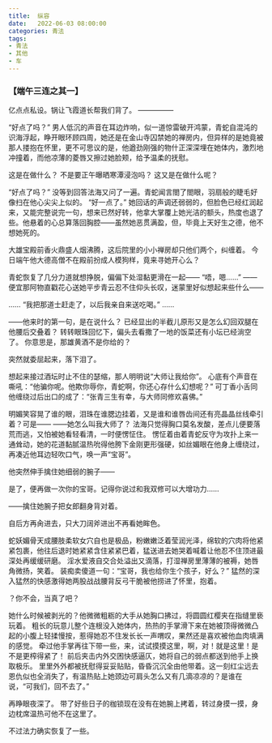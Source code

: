 ```yaml
---
title:	纵容
date:	2022-06-03 08:00:00
categories: 青法
tags:
- 青法
- 其他
- 车
---
```


### 【端午三连之其一】

亿点点私设。锅让飞霞道长帮我们背了。<!--more-->
—————

“好点了吗？”
男人低沉的声音在耳边炸响，似一道惊雷破开鸿蒙，青蛇自混沌的识海浮起，睁开眼环顾四周，她还是在金山寺囚禁她的禅房内，但异样的是她竟被那人搂抱在怀里，更不可思议的是，他遒劲刚强的物什正深深埋在她体内，激烈地冲撞着，而他凉薄的菱唇又擦过她脸颊，给予温柔的抚慰。

这是在做什么？
不是要正午曝晒寒潭浸泡吗？
这又是在做什么呢？

“好点了吗？”
没等到回答法海又问了一遍。青蛇闻言閤了閤眼，羽扇般的睫毛好像扫在他心尖尖上似的。
“好一点了。”
她回话的声调还弱弱的，但脸色已经红润起来，又能完整说完一句，想来已然好转，他拿大掌覆上她光洁的额头，热度也退了些。他悬着的心总算落回胸腔——虽然她恶贯满盈，但，毕竟上天好生之德，他不想她死的。

大雄宝殿前香火鼎盛人烟沸腾，这后院里的小小禅房却只他们两个，纠缠着。
今日端午他大德高僧不在殿前扮成人模狗样，竟来寻她开心么？

青蛇恢复了几分力道就想挣脱，偏偏下处湿黏更滑在一起——
“唔，嗯……”
——便宜那阿物直戳花心送她平步青云忍不住仰头长叹，迷蒙里好似想起来些什么——

……
“我把那道士赶走了，以后我亲自来送吃喝。”
……

——他来时的第一句，是在说什么？
已经显出的半截儿原形又是怎么幻回双腿在他腰后交叠着？
转转眼珠回忆下，偏头去看撒了一地的饭菜还有小坛已经淌空了。
你意思是，那雄黄酒不是你给的？

突然就委屈起来，落下泪了。

想起来接过酒坛时止不住的瑟缩，那人明明说“大师让我给你”。
心底有个声音在嘶吼：“他骗你呢。他欺你辱你，青蛇啊，你还心存什么幻想呢？”
可丁香小舌同他缠绕过后出口的成了：“张青三生有幸，与大师同修欢喜佛。”

明媚笑容晃了谁的眼，泪珠在谁腮边挂着，又是谁和谁唇齿间还有亮晶晶丝线牵引着？可是——
——她怎么叫我大师了？
法海只觉得胸口莫名发酸，差点儿便要落荒而逃，又怕被她看轻看清，一时便愣怔住。
愣怔着由着青蛇反守为攻扑上来一通耸动，她的花道黏腻温热吮得他胯下金刚更形强硬，如丝媚眼在他身上缠绕过，再凑近他耳边轻吹口气，唤一声“宝哥”。

他突然伸手擒住她细弱的腕子——

是了，便再做一次你的宝哥。记得你说过和我双修可以大增功力……

——擒住她腕子把女郎翻身背对着。

自后方再肏进去，只大刀阔斧进出不再看她眸色。

蛇妖媚骨天成腰肢柔软女穴自也是极品，粉嫩嫩泛着莹润光泽，绵软的穴肉将他紧紧包裹，他往后退时她紧紧含住紧紧巴着，猛送进去她哭着喊着让他忍不住顶进最深处再缓缓研磨。
淫水爱液自交合处溢出又滴落，打湿禅房里薄薄的被褥，她唇角微扬，笑着。
装痴卖傻道一句：“宝哥，我也给你生个孩子，好么？”
猛然的深入猛然的快感激得她两股战战腰背反弓干脆被他捞进了怀里，抱着。

？你不会，当真了吧？

她什么时候被剥光的？他微微粗粝的大手从她胸口拂过，将圆圆红樱夹在指缝里亵玩着。
粗长的玩意儿整个连根没入她体内，热热的手掌滑下来在她被顶得微微凸起的小腹上轻揉慢按，惹得她忍不住发长长一声喟叹，果然还是喜欢被他血肉填满的感觉。
牵过他手掌再往下带一些，来，试试摸摸这里，啊，对！就是这里！是不是更榨得紧了！
前后夹击内外交困快感逼仄，她将自己的弱点都送到他手上换取极乐。
里里外外都被抚慰得妥妥贴贴，昏昏沉沉全由他带着。这一刻红尘远去恩仇似也全消失了，有温热贴上她颈边可肩头怎么又有几滴凉凉的？是谁在说，“可我们，回不去了。”

再睁眼夜深了。
带了好些日子的枷锁现在没有在她腕上拷着，转过身摸一摸，身边枕席温热可他不在这里了。

不过法力确实恢复了一些。
